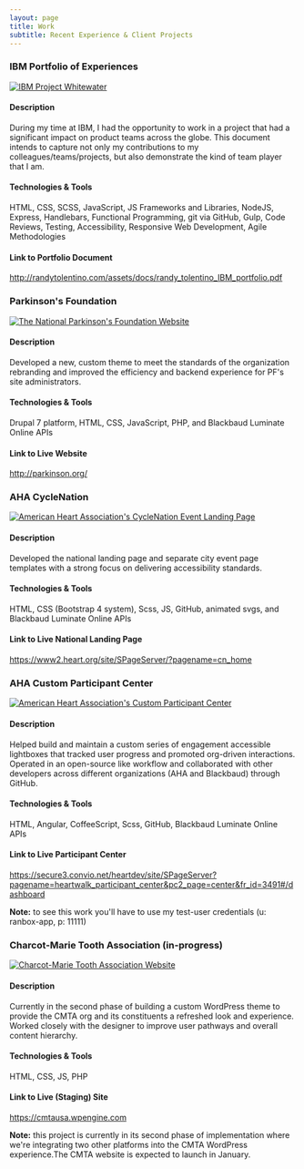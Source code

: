 ```yaml
---
layout: page
title: Work
subtitle: Recent Experience & Client Projects
---
```


<div class="project">
  <h3 class="project_title">IBM Portfolio of Experiences</h3>
  <a href="http://randytolentino.com/assets/docs/randy_tolentino_IBM_portfolio.pdf" target="blank"><img class="project_img" src="https://image.ibb.co/gj9qmp/portfolio_screenshot.png" alt="IBM Project Whitewater"></a>
  <h4 class="project_property">Description</h4>
  <p>During my time at IBM, I had the opportunity to work in a project that had a significant impact on product teams across the globe. This document intends to capture not only my contributions to my colleagues/teams/projects, but also demonstrate the kind of team player that I am.</p>
  <h4 class="project_property">Technologies & Tools</h4>
  <p>HTML, CSS, SCSS, JavaScript, JS Frameworks and Libraries, NodeJS, Express, Handlebars, Functional Programming, git via GitHub, Gulp, Code Reviews, Testing, Accessibility, Responsive Web Development, Agile Methodologies</p>
  <h4 class="project_property">Link to Portfolio Document</h4>
  <p><a href="http://randytolentino.com/assets/docs/randy_tolentino_IBM_portfolio.pdf" target="blank">http://randytolentino.com/assets/docs/randy_tolentino_IBM_portfolio.pdf</a></p>
</div>

<div class="project">
  <h3 class="project_title">Parkinson's Foundation</h3>
  <a href="http://parkinson.org/" target="blank"><img class="project_img" src="https://image.ibb.co/igawRp/parkinsons_foundation_screenshot.png" alt="The National Parkinson's Foundation Website"></a>
  <h4 class="project_property">Description</h4>
  <p>Developed a new, custom theme to meet the standards of the organization rebranding and improved the efficiency and backend experience for PF's site administrators.</p>
  <h4 class="project_property">Technologies & Tools</h4>
  <p>Drupal 7 platform, HTML, CSS, JavaScript, PHP, and Blackbaud Luminate Online APIs</p>
  <h4 class="project_property">Link to Live Website</h4>
  <p><a href="http://parkinson.org/" target="blank">http://parkinson.org/</a></p>
</div>

<div class="project">
  <h3 class="project_title">AHA CycleNation</h3>
  <a href="https://www2.heart.org/site/SPageServer/?pagename=cn_home" target="blank"><img class="project_img" src="https://image.ibb.co/gbMECU/aha_cyclenation_screenshot.png" alt="American Heart Association's CycleNation Event Landing Page"></a>
  <h4 class="project_property">Description</h4>
  <p>Developed the national landing page and separate city event page templates with a strong focus on delivering accessibility standards.</p>
  <h4 class="project_property">Technologies & Tools</h4>
  <p>HTML, CSS (Bootstrap 4 system), Scss, JS, GitHub, animated svgs, and Blackbaud Luminate Online APIs</p>
  <h4 class="project_property">Link to Live National Landing Page</h4>
  <p><a href="https://www2.heart.org/site/SPageServer/?pagename=cn_home" target="blank">https://www2.heart.org/site/SPageServer/?pagename=cn_home</a></p>
</div>

<div class="project">
  <h3 class="project_title">AHA Custom Participant Center</h3>
  <a href="https://secure3.convio.net/heartdev/site/SPageServer?pagename=heartwalk_participant_center&pc2_page=center&pc2_page=center&fr_id=3491#/dashboard" target="blank"><img class="project_img" src="https://image.ibb.co/gWJ0mp/aha_pc_screenshot.png" alt="American Heart Association's Custom Participant Center"></a>
  <h4 class="project_property">Description</h4>
  <p>Helped build and maintain a custom series of engagement accessible lightboxes that tracked user progress and promoted org-driven interactions. Operated in an open-source like workflow and collaborated with other developers across different organizations (AHA and Blackbaud) through GitHub.</p>
  <h4 class="project_property">Technologies & Tools</h4>
  <p>HTML, Angular, CoffeeScript, Scss, GitHub, Blackbaud Luminate Online APIs</p>
  <h4 class="project_property">Link to Live Participant Center</h4>
  <p><a href="https://secure3.convio.net/heartdev/site/SPageServer?pagename=heartwalk_participant_center&pc2_page=center&pc2_page=center&fr_id=3491#/dashboard" target="blank">https://secure3.convio.net/heartdev/site/SPageServer?pagename=heartwalk_participant_center&pc2_page=center&fr_id=3491#/dashboard</a></p>
  <p class="project_note"><strong>Note:</strong> to see this work you'll have to use my test-user credentials (u: ranbox-app, p: 11111)</p>
</div>

<div class="project">
  <h3 class="project_title">Charcot-Marie Tooth Association (in-progress)</h3>
  <a href="https://cmtausa.wpengine.com" target="blank"><img class="project_img" src="https://image.ibb.co/eroNz9/cmta_screenshot.png" alt="Charcot-Marie Tooth Association Website"></a>
  <h4 class="project_property">Description</h4>
  <p>Currently in the second phase of building a custom WordPress theme to provide the CMTA org and its constituents a refreshed look and experience. Worked closely with the designer to improve user pathways and overall content hierarchy.</p>
  <h4 class="project_property">Technologies & Tools</h4>
  <p>HTML, CSS, JS, PHP</p>
  <h4 class="project_property">Link to Live (Staging) Site</h4>
  <p><a href="https://cmtausa.wpengine.com" target="blank">https://cmtausa.wpengine.com</a></p>
  <p class="project_note"><strong>Note:</strong> this project is currently in its second phase of implementation where we're integrating two other platforms into the CMTA WordPress experience.The CMTA website is expected to launch in January.</p>
</div>
